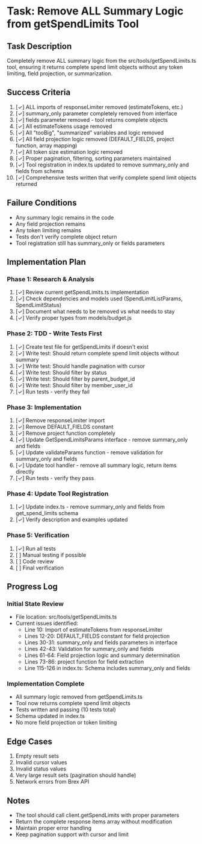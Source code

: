 # Task: Remove ALL Summary Logic from getSpendLimits Tool

## Task Description
Completely remove ALL summary logic from the src/tools/getSpendLimits.ts tool, ensuring it returns complete spend limit objects without any token limiting, field projection, or summarization.

## Success Criteria
1. [✓] ALL imports of responseLimiter removed (estimateTokens, etc.)
2. [✓] summary_only parameter completely removed from interface
3. [✓] fields parameter removed - tool returns complete objects
4. [✓] All estimateTokens usage removed
5. [✓] All "tooBig", "summarized" variables and logic removed
6. [✓] All field projection logic removed (DEFAULT_FIELDS, project function, array mapping)
7. [✓] All token size estimation logic removed
8. [✓] Proper pagination, filtering, sorting parameters maintained
9. [✓] Tool registration in index.ts updated to remove summary_only and fields from schema
10. [✓] Comprehensive tests written that verify complete spend limit objects returned

## Failure Conditions
- Any summary logic remains in the code
- Any field projection remains
- Any token limiting remains
- Tests don't verify complete object return
- Tool registration still has summary_only or fields parameters

## Implementation Plan

### Phase 1: Research & Analysis
1. [✓] Review current getSpendLimits.ts implementation
2. [✓] Check dependencies and models used (SpendLimitListParams, SpendLimitStatus)
3. [✓] Document what needs to be removed vs what needs to stay
4. [✓] Verify proper types from models/budget.js

### Phase 2: TDD - Write Tests First
1. [✓] Create test file for getSpendLimits if doesn't exist
2. [✓] Write test: Should return complete spend limit objects without summary
3. [✓] Write test: Should handle pagination with cursor
4. [✓] Write test: Should filter by status
5. [✓] Write test: Should filter by parent_budget_id
6. [✓] Write test: Should filter by member_user_id
7. [✓] Run tests - verify they fail

### Phase 3: Implementation
1. [✓] Remove responseLimiter import
2. [✓] Remove DEFAULT_FIELDS constant
3. [✓] Remove project function completely
4. [✓] Update GetSpendLimitsParams interface - remove summary_only and fields
5. [✓] Update validateParams function - remove validation for summary_only and fields
6. [✓] Update tool handler - remove all summary logic, return items directly
7. [✓] Run tests - verify they pass

### Phase 4: Update Tool Registration
1. [✓] Update index.ts - remove summary_only and fields from get_spend_limits schema
2. [✓] Verify description and examples updated

### Phase 5: Verification
1. [✓] Run all tests
2. [ ] Manual testing if possible
3. [ ] Code review
4. [ ] Final verification

## Progress Log

### Initial State Review
- File location: src/tools/getSpendLimits.ts
- Current issues identified:
  - Line 10: Import of estimateTokens from responseLimiter
  - Lines 12-20: DEFAULT_FIELDS constant for field projection
  - Lines 30-31: summary_only and fields parameters in interface
  - Lines 42-43: Validation for summary_only and fields
  - Lines 61-64: Field projection logic and summary determination
  - Lines 73-86: project function for field extraction
  - Line 115-126 in index.ts: Schema includes summary_only and fields

### Implementation Complete
- All summary logic removed from getSpendLimits.ts
- Tool now returns complete spend limit objects
- Tests written and passing (10 tests total)
- Schema updated in index.ts
- No more field projection or token limiting

## Edge Cases
1. Empty result sets
2. Invalid cursor values
3. Invalid status values
4. Very large result sets (pagination should handle)
5. Network errors from Brex API

## Notes
- The tool should call client.getSpendLimits with proper parameters
- Return the complete response items array without modification
- Maintain proper error handling
- Keep pagination support with cursor and limit
